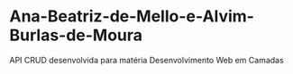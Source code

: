 # Ana-Beatriz-de-Mello-e-Alvim-Burlas-de-Moura
API CRUD desenvolvida para matéria Desenvolvimento Web em Camadas
